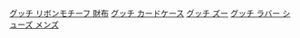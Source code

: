 <a href="http://www.thefilmexchangelofts.com/nim/3FJ60/">グッチ リボンモチーフ 財布</a>
<a href="http://www1.proimagelab.com.au/jiao/Or7Jh/index.html">グッチ カードケース</a>
<a href="http://www.thefilmexchangelofts.com/nim/KImfm/index.html">グッチ ズー</a>
<a href="http://www1.proimagelab.com.au/jiao/rT74l/">グッチ ラバー シューズ メンズ</a>
